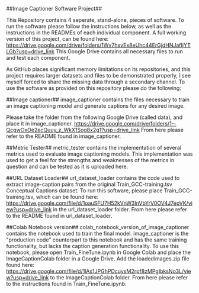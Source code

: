 ##Image Captioner Software Project##

This Repository contains 4 seperate, stand-alone, pieces of software.
To run the software please follow the instructions below, as well as the instructions in the READMEs of each individual component. 
A full working version of this project, can be found here: https://drive.google.com/drive/folders/1Wv7hxvEx8eUhc44ErGjdHNJafIjYTLGb?usp=drive_link
This Google Drive contains all necessary files to run and test each component.

As GitHub places significant memory limitations on its repositories, and this project requires larger datasets and files to be demonstrated properly, I see myself forced to share the missing data through a secondary channel.
To use the software as provided on this repository please do the following: 

##Image captioner##
image_captioner contains the files necessary to train an image captioning model and generate captions for any desired image.

Please take the folder from the following Google Drive (called data), and place it in image_captioner. 
https://drive.google.com/drive/folders/1--QcgwOxOe2ecQuuy_z_WkX1Sog8x2g1?usp=drive_link
From here please refer to the README found in image_captioner.

##Metric Tester##
metric_tester contains the implementation of several metrics used to evaluate image captioning models. This implementation was used to get a feel for the strengths and weaknesses of the metrics in question and can be tested as it is uploaded here. 

##URL Dataset Loader##
url_dataset_loader contains the code used to extract image-caption pairs from the original Train_GCC-training.tsv Conceptual Captions dataset. To run this software, please place Train_GCC-training.tsv, which can be found here:
https://drive.google.com/file/d/1oauSFU7H52kVnW3lnVbYrV0OV4J7epVK/view?usp=drive_link
in the url_dataset_loader folder. 
From here please refer to the README found in url_dataset_loader.

##Colab Notebook version## 
colab_notebook_version_of_image_captioner contains the notebook used to train the final model. image_captioner is the "production code" counterpart to this notebook and has the same training functionality, but lacks the caption generation functionality. 
To use this notebook, please open Train_FineTune.ipynb in Google Colab and place the ImageCaptionColab folder in a Google Drive. Add the loadedimages.zip file found here:
https://drive.google.com/file/d/1lAs1JPGhPDcuysM2rpf8zMPgIbksNo3L/view?usp=drive_link 
to the ImageCaptionColab folder.
From here please refer to the instructions found in Train_FineTune.ipynb.
